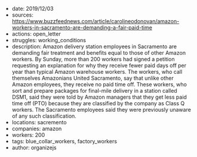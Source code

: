 - date: 2019/12/03
- sources: https://www.buzzfeednews.com/article/carolineodonovan/amazon-workers-in-sacramento-are-demanding-a-fair-paid-time
- actions: open_letter
- struggles: working_conditions
- description: Amazon delivery station employees in Sacramento are demanding fair treatment and benefits equal to those of other Amazon workers. By Sunday, more than 200 workers had signed a petition requesting an explanation for why they receive fewer paid days off per year than typical Amazon warehouse workers. The workers, who call themselves Amazonians United Sacramento, say that unlike other Amazon employees, they receive no paid time off. These workers, who sort and prepare packages for final-mile delivery in a station called DSM1, said they were told by Amazon managers that they get less paid time off (PTO) because they are classified by the company as Class Q workers. The Sacramento employees said they were previously unaware of any such classification.
- locations: sacremento
- companies: amazon
- workers: 200
- tags: blue_collar_workers, factory_workers
- author: organizejs
